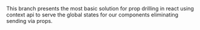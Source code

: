 This branch presents the most basic solution for prop drilling in react using context api to serve the global states for our components eliminating sending via props.
